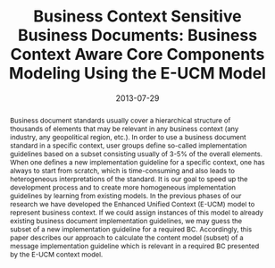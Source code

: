 ---
abstract: Business document standards usually cover a hierarchical structure of thousands
  of elements that may be relevant in any business context (any industry, any geopolitical
  region, etc.). In order to use a business document standard in a specific context,
  user groups define so-called implementation guidelines based on a subset consisting
  usually of 3-5% of the overall elements. When one defines a new implementation guideline
  for a specific context, one has always to start from scratch, which is time-consuming
  and also leads to heterogeneous interpretations of the standard. It is our goal
  to speed up the development process and to create more homogeneous implementation
  guidelines by learning from existing models. In the previous phases of our research
  we have developed the Enhanced Unified Context (E-UCM) model to represent business
  context. If we could assign instances of this model to already existing business
  document implementation guidelines, we may guess the subset of a new implementation
  guideline for a required BC. Accordingly, this paper describes our approach to calculate
  the content model (subset) of a message implementation guideline which is relevant
  in a required BC presented by the E-UCM context model.
authors:
- Danijel Novakovic
- Christian Huemer
date: '2013-07-29'
featured: false
links:
- name: Publik
  url: https://publik.tuwien.ac.at/showentry.php?ID=220689&lang=2
publication: 'Talk: IEEE 11th International Conference on Industrial Informatics INDIN´2013,
  Bochum, Germany; 07-29-2013 - 07-31-2013; in: "Proceedings of the 11th IEEE International
  Conference on Industrial Informatics (INDIN''2013)", (2013), 523 - 528'
publication_types:
- '1'
publishDate: '2013-07-29'
title: 'Business Context Sensitive Business Documents: Business Context Aware Core
  Components Modeling Using the E-UCM Model'
url_pdf: ''
---